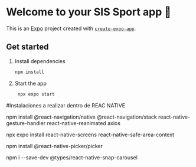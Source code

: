 # Welcome to your SIS Sport  app 👋

This is an [Expo](https://expo.dev) project created with [`create-expo-app`](https://www.npmjs.com/package/create-expo-app).

## Get started

1. Install dependencies

   ```bash
   npm install
   ```

2. Start the app

   ```bash
    npx expo start
   ```



#Instalaciones a realizar dentro de REAC NATIVE

npm install @react-navigation/native @react-navigation/stack react-native-gesture-handler react-native-reanimated axios


npx expo install react-native-screens react-native-safe-area-context

npm install @react-native-picker/picker

npm i --save-dev @types/react-native-snap-carousel


